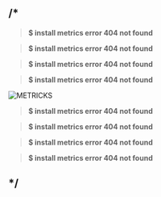 ## /*
> **$ install metrics error 404 not found** 

> **$ install metrics error 404 not found**

> **$ install metrics error 404 not found**

> **$ install metrics error 404 not found** 

![METRICKS](https://metrics.lecoq.io/HansakaBro?template=classic&followup=1&isocalendar=1&languages=1&isocalendar.duration=half-year&config.timezone=Europe%2FIstanbul)

> **$ install metrics error 404 not found** 

> **$ install metrics error 404 not found** 

> **$ install metrics error 404 not found** 

> **$ install metrics error 404 not found**
## */
